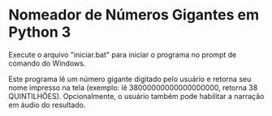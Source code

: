 # Nomeador de Números Gigantes em Python 3

Execute o arquivo "iniciar.bat" para iniciar o programa no prompt de comando do Windows. 

Este programa lê um número gigante digitado pelo usuário e retorna seu nome impresso na tela (exemplo: lê 38000000000000000000, retorna 38 QUINTILHÕES). Opcionalmente, o usuário também pode habilitar a narração em áudio do resultado.
